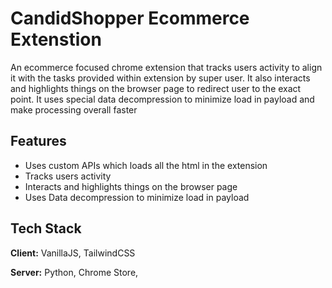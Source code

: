 
# CandidShopper Ecommerce Extenstion

An ecommerce focused chrome extension that tracks users activity to align it with the tasks provided within extension by super user.
It also interacts and highlights things on the browser page to redirect user to the exact point. It uses special data decompression to minimize load in payload and make processing overall faster
## Features

- Uses custom APIs which loads all the html in the extension
- Tracks users activity 
- Interacts and highlights things on the browser page
- Uses Data decompression to minimize load in payload


## Tech Stack

**Client:** VanillaJS, TailwindCSS

**Server:** Python, Chrome Store, 


